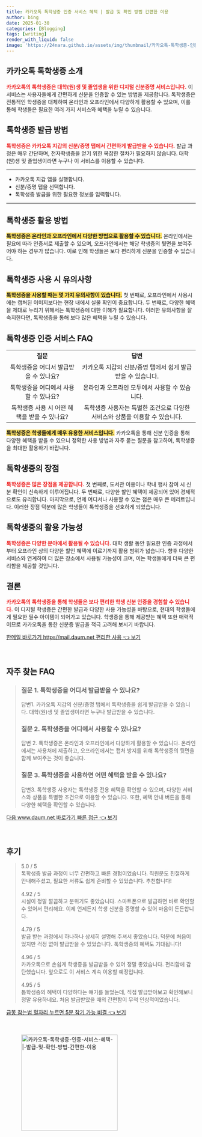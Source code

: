 ```yaml
---
title: 카카오톡 톡학생증 인증 서비스 혜택 | 발급 및 확인 방법 간편한 이용
author: bing
date: 2025-01-30
categories: [Blogging]
tags: [writing]
render_with_liquid: false
image: 'https://24nara.github.io/assets/img/thumbnail/카카오톡-톡학생증-인증-서비스-혜택-|-발급-및-확인-방법-간편한-이용.webp'
---
```



<h2 id='카카오톡 톡학생증 소개'>카카오톡 톡학생증 소개</h2>

<p><b><span style="color: #ee2323;">카카오톡의 톡학생증은 대학(원)생 및 졸업생을 위한 디지털 신분증명 서비스입니다.</span></b> 이 서비스는 사용자들에게 간편하게 신분을 인증할 수 있는 방법을 제공합니다. 톡학생증은 전통적인 학생증을 대체하여 온라인과 오프라인에서 다양하게 활용할 수 있으며, 이를 통해 학생들은 필요한 여러 가지 서비스와 혜택을 누릴 수 있습니다.</p>

<h2 id='톡학생증 발급 방법'>톡학생증 발급 방법</h2>

<p><b><span style="color: #ee2323;">톡학생증은 카카오톡 지갑의 신분/증명 탭에서 간편하게 발급받을 수 있습니다.</span></b> 발급 과정은 매우 간단하며, 전자학생증을 얻기 위한 복잡한 절차가 필요하지 않습니다. 대학(원)생 및 졸업생이라면 누구나 이 서비스를 이용할 수 있습니다.</p>

<hr />

<ul>
    <li>카카오톡 지갑 앱을 실행합니다.</li>
    <li>신분/증명 탭을 선택합니다.</li>
    <li>톡학생증 발급을 위한 필요한 정보를 입력합니다.</li>
</ul>

<hr />

<h2 id='톡학생증 활용 방법'>톡학생증 활용 방법</h2>

<p><b><span style="background-color: #ffe066;">톡학생증은 온라인과 오프라인에서 다양한 방법으로 활용할 수 있습니다.</span></b> 온라인에서는 필요에 따라 인증서로 제출할 수 있으며, 오프라인에서는 해당 학생증의 뒷면을 보여주어야 하는 경우가 많습니다. 이로 인해 학생들은 보다 편리하게 신분을 인증할 수 있습니다.</p>

<h2 id='톡학생증 사용 시 유의사항'>톡학생증 사용 시 유의사항</h2>

<p><b><span style="background-color: #ffe066;">톡학생증을 사용할 때는 몇 가지 유의사항이 있습니다.</span></b> 첫 번째로, 오프라인에서 사용시에는 캡처된 이미지보다는 현장 내에서 실물 확인이 중요합니다. 두 번째로, 다양한 혜택을 제대로 누리기 위해서는 톡학생증에 대한 이해가 필요합니다. 이러한 유의사항을 잘 숙지한다면, 톡학생증을 통해 보다 많은 혜택을 누릴 수 있습니다.</p>

<h2 id='톡학생증 인증 서비스 FAQ'>톡학생증 인증 서비스 FAQ</h2>

<table>
    <tr>
        <td style="text-align: center; height: 17px;"><b>질문</b></td>
        <td style="text-align: center; height: 17px;"><b>답변</b></td>
    </tr>
    <tr>
        <td style="text-align: center; height: 17px;">톡학생증을 어디서 발급받을 수 있나요?</td>
        <td style="text-align: center; height: 17px;">카카오톡 지갑의 신분/증명 탭에서 쉽게 발급받을 수 있습니다.</td>
    </tr>
    <tr>
        <td style="text-align: center; height: 17px;">톡학생증을 어디에서 사용할 수 있나요?</td>
        <td style="text-align: center; height: 17px;">온라인과 오프라인 모두에서 사용할 수 있습니다.</td>
    </tr>
    <tr>
        <td style="text-align: center; height: 17px;">톡학생증 사용 시 어떤 혜택을 받을 수 있나요?</td>
        <td style="text-align: center; height: 17px;">톡학생증 사용자는 특별한 조건으로 다양한 서비스와 상품을 이용할 수 있습니다.</td>
    </tr>
</table>

<p><b><span style="background-color: #ffe066;">톡학생증은 학생들에게 매우 유용한 서비스입니다.</span></b> 카카오톡을 통해 신분 인증을 통해 다양한 혜택을 받을 수 있으니 정확한 사용 방법과 자주 묻는 질문을 참고하여, 톡학생증을 최대한 활용하기 바랍니다.</p>

<h2 id='톡학생증의 장점'>톡학생증의 장점</h2>

<p><b><span style="color: #ee2323;">톡학생증은 많은 장점을 제공합니다.</span></b> 첫 번째로, 도서관 이용이나 학내 행사 참여 시 신분 확인이 신속하게 이루어집니다. 두 번째로, 다양한 할인 혜택이 제공되어 있어 경제적으로도 유리합니다. 마지막으로, 언제 어디서나 사용할 수 있는 점은 매우 큰 메리트입니다. 이러한 장점 덕분에 많은 학생들이 톡학생증을 선호하게 되었습니다.</p>

<h2 id='톡학생증의 활용 가능성'>톡학생증의 활용 가능성</h2>

<p><b><span style="color: #ee2323;">톡학생증은 다양한 분야에서 활용될 수 있습니다.</span></b> 대학 생활 동안 필요한 인증 과정에서부터 오프라인 상의 다양한 할인 혜택에 이르기까지 활용 범위가 넓습니다. 향후 다양한 서비스와 연계하여 더 많은 장소에서 사용될 가능성이 크며, 이는 학생들에게 더욱 큰 편리함을 제공할 것입니다.</p>

<h2 id='결론'>결론</h2>

<p><b><span style="color: #ee2323;">카카오톡의 톡학생증을 통해 학생들은 보다 편리한 학생 신분 인증을 경험할 수 있습니다.</span></b> 이 디지털 학생증은 간편한 발급과 다양한 사용 가능성을 바탕으로, 현대의 학생들에게 필요한 필수 아이템이 되어가고 있습니다. 학생증을 통해 제공받는 혜택 또한 매력적이므로 카카오톡을 통한 신분증 발급을 적극 고려해 보시기 바랍니다.</p>


<p><a class="click-button" title="한메일 바로가기 https//mail.daum.net 편리한 사용" href="https://24nara.github.io/posts/%ED%95%9C%EB%A9%94%EC%9D%BC-%EB%B0%94%EB%A1%9C%EA%B0%80%EA%B8%B0-httpsmail.daum.net-%ED%8E%B8%EB%A6%AC%ED%95%9C-%EC%82%AC%EC%9A%A9/" rel="dofollow">한메일 바로가기 https//mail.daum.net 편리한 사용 👈 보기</a></p><br>
<h2 id='자주_찾는_FAQ'>자주 찾는 FAQ</h2>
<div itemscope="" itemtype="https://schema.org/FAQPage"> 
<blockquote> 
<div itemscope="" itemprop="mainEntity" itemtype="https://schema.org/Question"> 
<h3 itemprop="name">질문 1. 톡학생증을 어디서 발급받을 수 있나요?</h3> 
<div itemscope="" itemprop="acceptedAnswer" itemtype="https://schema.org/Answer"> 
<span itemprop="text"> 
<p>답변1. 카카오톡 지갑의 신분/증명 탭에서 톡학생증을 쉽게 발급받을 수 있습니다. 대학(원)생 및 졸업생이라면 누구나 발급받을 수 있습니다.</p> 
</span> 
</div> 
</div> 
<div itemscope="" itemprop="mainEntity" itemtype="https://schema.org/Question"> 
<h3 itemprop="name">질문 2. 톡학생증을 어디에서 사용할 수 있나요?</h3> 
<div itemscope="" itemprop="acceptedAnswer" itemtype="https://schema.org/Answer"> 
<span itemprop="text"> 
<p>답변 2. 톡학생증은 온라인과 오프라인에서 다양하게 활용할 수 있습니다. 온라인에서는 사용처에 제출하고, 오프라인에서는 캡처 방지를 위해 톡학생증의 뒷면을 함께 보여주는 것이 좋습니다.</p> 
</span> 
</div> 
</div> 
<div itemscope="" itemprop="mainEntity" itemtype="https://schema.org/Question"> 
<h3 itemprop="name">질문 3. 톡학생증을 사용하면 어떤 혜택을 받을 수 있나요?</h3> 
<div itemscope="" itemprop="acceptedAnswer" itemtype="https://schema.org/Answer"> 
<span itemprop="text"> 
<p>답변3. 톡학생증 사용자는 톡학생증 전용 혜택을 확인할 수 있으며, 다양한 서비스와 상품을 특별한 조건으로 이용할 수 있습니다. 또한, 혜택 안내 버튼을 통해 다양한 혜택을 확인할 수 있습니다.</p> 
</span> 
</div> 
</div> 
</blockquote> 
</div>
<p><a class="click-button" title="다음 www.daum.net 바로가기 빠른 접근" href="https://24nara.github.io/posts/%EB%8B%A4%EC%9D%8C-www.daum.net-%EB%B0%94%EB%A1%9C%EA%B0%80%EA%B8%B0-%EB%B9%A0%EB%A5%B8-%EC%A0%91%EA%B7%BC/" rel="dofollow">다음 www.daum.net 바로가기 빠른 접근 👈 보기</a></p><br>
<h2 id='후기'>후기</h2>
<div itemscope itemtype="https://schema.org/Product">
  <blockquote>
  <div itemprop="review" itemscope itemtype="https://schema.org/Review">
      <div itemprop="reviewRating" itemscope itemtype="https://schema.org/Rating"> <span itemprop="ratingValue">5.0</span> / <span itemprop="bestRating">5</span> </div>
      <span itemprop="reviewBody">톡학생증 발급 과정이 너무 간편하고 빠른 경험이었습니다. 직원분도 친절하게 안내해주셨고, 필요한 서류도 쉽게 준비할 수 있었습니다. 추천합니다!</span>
  </div>
  <br>
  <div itemprop="review" itemscope itemtype="https://schema.org/Review">
      <div itemprop="reviewRating" itemscope itemtype="https://schema.org/Rating"> <span itemprop="ratingValue">4.92</span> / <span itemprop="bestRating">5</span> </div>
      <span itemprop="reviewBody">시설이 정말 깔끔하고 분위기도 좋았습니다. 스마트폰으로 발급하면 바로 확인할 수 있어서 편리해요. 이제 언제든지 학생 신분을 증명할 수 있어 마음이 든든합니다.</span>
  </div>
  <br>
  <div itemprop="review" itemscope itemtype="https://schema.org/Review">
      <div itemprop="reviewRating" itemscope itemtype="https://schema.org/Rating"> <span itemprop="ratingValue">4.79</span> / <span itemprop="bestRating">5</span> </div>
      <span itemprop="reviewBody">발급 받는 과정에서 하나하나 상세히 설명해 주셔서 좋았습니다. 덕분에 처음이었지만 걱정 없이 발급받을 수 있었습니다. 톡학생증의 혜택도 기대됩니다!</span>
  </div>
  <br>
  <div itemprop="review" itemscope itemtype="https://schema.org/Review">
      <div itemprop="reviewRating" itemscope itemtype="https://schema.org/Rating"> <span itemprop="ratingValue">4.96</span> / <span itemprop="bestRating">5</span> </div>
      <span itemprop="reviewBody">카카오톡으로 손쉽게 학생증을 발급받을 수 있어 정말 좋았습니다. 편리함에 감탄했습니다. 앞으로도 이 서비스 계속 이용할 예정입니다.</span>
  </div>
  <br>
  <div itemprop="review" itemscope itemtype="https://schema.org/Review">
      <div itemprop="reviewRating" itemscope itemtype="https://schema.org/Rating"> <span itemprop="ratingValue">4.95</span> / <span itemprop="bestRating">5</span> </div>
      <span itemprop="reviewBody">톱학생증의 혜택이 다양하다는 얘기를 들었는데, 직접 발급받아보고 확인해보니 정말 유용하네요. 처음 발급받았을 때의 간편함이 무척 인상적이었습니다.</span>
  </div>
  </blockquote>
</div>
<p><a class="click-button" title="급똥 참는법 혈자리 누르면 5분 참기 가능 비결" href="https://24nara.github.io/posts/%EA%B8%89%EB%98%A5-%EC%B0%B8%EB%8A%94%EB%B2%95-%ED%98%88%EC%9E%90%EB%A6%AC-%EB%88%84%EB%A5%B4%EB%A9%B4-5%EB%B6%84-%EC%B0%B8%EA%B8%B0-%EA%B0%80%EB%8A%A5-%EB%B9%84%EA%B2%B0/" rel="dofollow">급똥 참는법 혈자리 누르면 5분 참기 가능 비결 👈 보기</a></p><br>
<figure class="image"><img src="https://24nara.github.io/assets/img/thumbnail/카카오톡-톡학생증-인증-서비스-혜택-|-발급-및-확인-방법-간편한-이용.webp" alt="카카오톡-톡학생증-인증-서비스-혜택-|-발급-및-확인-방법-간편한-이용" width="256" height="256"></figure>